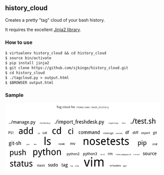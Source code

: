 ## history_cloud

Creates a pretty "tag" cloud of your bash history.

It requires the excellent [Jinja2 library](https://pypi.python.org/pypi/Jinja2).

### How to use

```
$ virtualenv history_cloud && cd history_cloud
$ source bin/activate
$ pip install jinja2
$ git clone https://github.com/sjkingo/history_cloud.git
$ cd history_cloud
$ ./tagcloud.py > output.html
$ $BROWSER output.html
```

### Sample

![Sam's bash history](https://raw.githubusercontent.com/sjkingo/history_cloud/master/sample.png)

